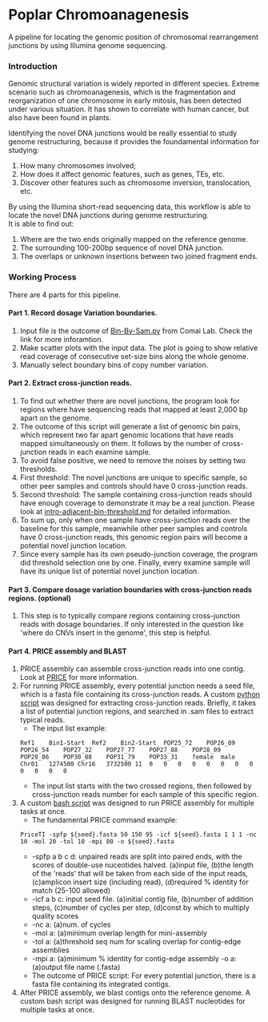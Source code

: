 # Poplar Chromoanagenesis
A pipeline for locating the genomic position of chromosomal rearrangement junctions by using Illumina genome sequencing. 

### Introduction
Genomic structural variation is widely reported in different species. Extreme scenario such as chromoanagenesis, which is the fragmentation and reorganization of one chromosome in early mitosis, has been detected under various situation. It has shown to correlate with human cancer, but also have been found in plants. <br>

Identifying the novel DNA junctions would be really essential to study genome restructuring, because it provides the foundamental information for studying: 
1. How many chromosomes involved;
2. How does it affect genomic features, such as genes, TEs, etc. 
3. Discover other features such as chromosome inversion, translocation, etc. 

By using the Illumina short-read sequencing data, this workflow is able to locate the novel DNA junctions during genome restructuring. <br>
It is able to find out: 
1. Where are the two ends originally mapped on the reference genome. 
2. The surrounding 100-200bp sequence of novel DNA junction. 
3. The overlaps or unknown insertions between two joined fragment ends. 

### Working Process
There are 4 parts for this pipeline. 

#### Part 1. Record dosage Variation boundaries.
1. Input file is the outcome of [Bin-By-Sam.py](https://github.com/Comai-Lab/bin-by-sam) from Comai Lab. Check the link for more inforamtion. 
2. Make scatter plots with the input data. The plot is going to show relative read coverage of consecutive set-size bins along the whole genome. 
3. Manually select boundary bins of copy number variation.

#### Part 2. Extract cross-junction reads. 
1. To find out whether there are novel junctions, the program look for regions where have sequencing reads that mapped at least 2,000 bp apart on the genome. 
2. The outcome of this script will generate a list of genomic bin pairs, which represent two far apart genomic locations that have reads mapped simultaneously on them. It follows by the number of cross-junction reads in each examine sample.   
2. To avoid false positive, we need to remove the noises by setting two thresholds. 
3. First threshold: The novel junctions are unique to specific sample, so other peer samples and controls should have 0 cross-junction reads. 
4. Second threshold: The sample containing cross-junction reads should have enough coverage to demonstrate it may be a real junction. Please look at [intro-adjacent-bin-threshold.md](https://github.com/guoweier/Poplar_Chromoanagenesis/blob/master/intro-adjacent-bin-threshold.md) for detailed information.
6. To sum up, only when one sample have cross-junction reads over the baseline for this sample, meanwhile other peer samples and controls have 0 cross-junction reads, this genomic region pairs will become a potential novel junction location. 
7. Since every sample has its own pseudo-junction coverage, the program did threshold selection one by one. Finally, every examine sample will have its unique list of potential novel junction location. 

#### Part 3. Compare dosage variation boundaries with cross-junction reads regions. (optional)
1. This step is to typically compare regions containing cross-junction reads with dosage boundaries. If only interested in the question like 'where do CNVs insert in the genome', this step is helpful. 

#### Part 4. PRICE assembly and BLAST
1. PRICE assembly can assemble cross-junction reads into one contig. Look at [PRICE](http://derisilab.ucsf.edu/software/price/) for more information. 
2. For running PRICE assembly, every potential junction needs a seed file, which is a fasta file containing its cross-junction reads. A custom [python script](https://github.com/guoweier/Poplar_Chromoanagenesis/blob/master/pairend-seeds-general.py) was designed for extracting cross-junction reads. Briefly, it takes a list of potential junction regions, and searched in .sam files to extract typical reads. <br>
   - The input list example:<br>
    ```
    Ref1	Bin1-Start	Ref2	Bin2-Start	POP25_72	POP26_09	POP26_54	POP27_32	POP27_77	POP27_88	POP28_09	POP28_86	POP30_88	POP31_79	POP33_31	female	male
    Chr01	1274500	Chr16	3732500	11	0	0	0	0	0	0	0	0	0	0	0	0
    ```
   - The input list starts with the two crossed regions, then followed by cross-junction reads number for each sample of this specific region. <br>
3. A custom [bash script](https://github.com/guoweier/Poplar_Chromoanagenesis/blob/master/Price-assembly-loop.sh) was designed to run PRICE assembly for multiple tasks at once. <br>
   - The fundamental PRICE command example:<br>
    ```
    PriceTI -spfp ${seed}.fasta 50 150 95 -icf ${seed}.fasta 1 1 1 -nc 10 -mol 20 -tol 10 -mpi 80 -o ${seed}.fasta
    ```
   - -spfp a b c d: unpaired reads are split into paired ends, with the scores of double-use nuceotides halved. (a)input file, (b)the length of the 'reads' that will be taken from each side of the input reads, (c)amplicon insert size (including read), (d)required % identity for match (25-100 allowed)
   - -icf a b c: input seed file. (a)initial contig file, (b)number of addition steps, (c)number of cycles per step, (d)const by which to multiply quality scores
   - -nc a: (a)num. of cycles
   - -mol a: (a)minimum overlap length for mini-assembly
   - -tol a: (a)threshold seq num for scaling overlap for contig-edge assemblies
   - -mpi a: (a)minimum % identity for contig-edge assembly
   -o a: (a)output file name (.fasta)
   - The outcome of PRICE script: For every potential junction, there is a fasta file containing its integrated contigs. <br>
4. After PRICE assembly, we blast contigs onto the reference genome. A custom bash script was designed for running BLAST nucleotides for multiple tasks at once. <br>


